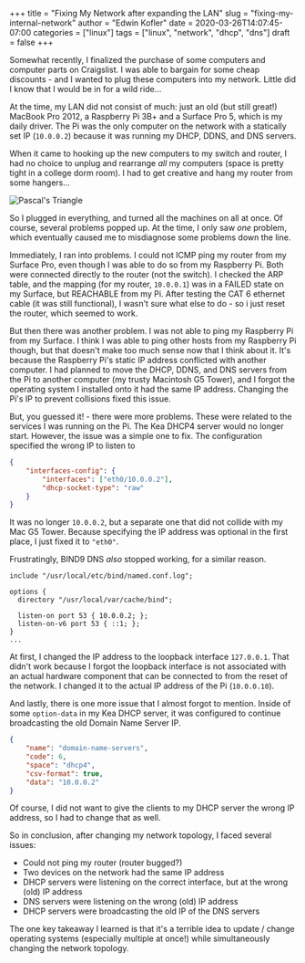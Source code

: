 +++
title = "Fixing My Network after expanding the LAN"
slug = "fixing-my-internal-network"
author = "Edwin Kofler"
date = 2020-03-26T14:07:45-07:00
categories = ["linux"]
tags = ["linux", "network", "dhcp", "dns"]
draft = false
+++

Somewhat recently, I finalized the purchase of some computers and computer parts on Craigslist. I was able to bargain for some cheap discounts - and I wanted to plug these computers into my network. Little did I know that I would be in for a wild ride...

At the time, my LAN did not consist of much: just an old (but still great!) MacBook Pro 2012, a Raspberry Pi 3B+ and a Surface Pro 5, which is my daily driver. The Pi was the only computer on the network with a statically set IP (`10.0.0.2`) because it was running my DHCP, DDNS, and DNS servers.

When it came to hooking up the new computers to my switch and router, I had no choice to unplug and rearrange _all_ my computers (space is pretty tight in a college dorm room). I had to get creative and hang my router from some hangers...

![Pascal's Triangle](/image/fixing-internal-network/setup.jpg)

So I plugged in everything, and turned all the machines on all at once. Of course, several problems popped up. At the time, I only saw _one_ problem, which eventually caused me to misdiagnose some problems down the line.

Immediately, I ran into problems. I could not ICMP ping my router from my Surface Pro, even though I was able to do so from my Raspberry Pi. Both were connected directly to the router (not the switch). I checked the ARP table, and the mapping (for my router, `10.0.0.1`) was in a FAILED state on my Surface, but REACHABLE from my Pi. After testing the CAT 6 ethernet cable (it was still functional), I wasn't sure what else to do - so i just reset the router, which seemed to work.

But then there was another problem. I was not able to ping my Raspberry Pi from my Surface. I think I was able to ping other hosts from my Raspberry Pi though, but that doesn't make too much sense now that I think about it. It's because the Raspberry Pi's static IP address conflicted with another computer. I had planned to move the DHCP, DDNS, and DNS servers from the Pi to another computer (my trusty Macintosh G5 Tower), and I forgot the operating system I installed onto it had the same IP address. Changing the Pi's IP to prevent collisions fixed this issue.

But, you guessed it! - there were more problems. These were related to the services I was running on the Pi. The Kea DHCP4 server would no longer start. However, the issue was a simple one to fix. The configuration specified the wrong IP to listen to

```json
{
	"interfaces-config": {
		"interfaces": ["eth0/10.0.0.2"],
		"dhcp-socket-type": "raw"
	}
}
```

It was no longer `10.0.0.2`, but a separate one that did not collide with my Mac G5 Tower. Because specifying the IP address was optional in the first place, I just fixed it to `"eth0"`.

Frustratingly, BIND9 DNS _also_ stopped working, for a similar reason.

```config
include "/usr/local/etc/bind/named.conf.log";

options {
  directory "/usr/local/var/cache/bind";

  listen-on port 53 { 10.0.0.2; };
  listen-on-v6 port 53 { ::1; };
}
...
```

At first, I changed the IP address to the loopback interface `127.0.0.1`. That didn't work because I forgot the loopback interface is not associated with an actual hardware component that can be connected to from the reset of the network. I changed it to the actual IP address of the Pi (`10.0.0.10`).

And lastly, there is one more issue that I almost forgot to mention. Inside of some `option-data` in my Kea DHCP server, it was configured to continue broadcasting the old Domain Name Server IP.

```json
{
	"name": "domain-name-servers",
	"code": 6,
	"space": "dhcp4",
	"csv-format": true,
	"data": "10.0.0.2"
}
```

Of course, I did not want to give the clients to my DHCP server the wrong IP address, so I had to change that as well.

So in conclusion, after changing my network topology, I faced several issues:

- Could not ping my router (router bugged?)
- Two devices on the network had the same IP address
- DHCP servers were listening on the correct interface, but at the wrong (old) IP address
- DNS servers were listening on the wrong (old) IP address
- DHCP servers were broadcasting the old IP of the DNS servers

The one key takeaway I learned is that it's a terrible idea to update / change operating systems (especially multiple at once!) while simultaneously changing the network topology.
